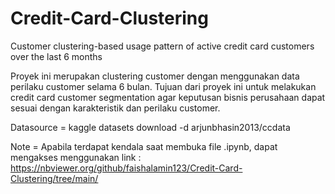 # Credit-Card-Clustering
Customer clustering-based usage pattern of active credit card customers over the last 6 months

Proyek ini merupakan clustering customer dengan menggunakan data perilaku customer selama 6 bulan. Tujuan dari proyek ini untuk melakukan credit card customer segmentation agar keputusan bisnis perusahaan dapat sesuai dengan karakteristik dan perilaku customer. 

Datasource = kaggle datasets download -d arjunbhasin2013/ccdata

Note = Apabila terdapat kendala saat membuka file .ipynb, dapat mengakses menggunakan link : https://nbviewer.org/github/faishalamin123/Credit-Card-Clustering/tree/main/

